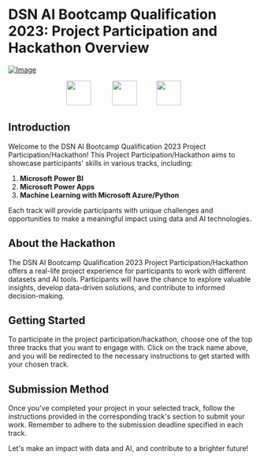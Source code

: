 # DSN AI Bootcamp Qualification 2023: Project Participation and Hackathon Overview


[![Image](https://github.com/DataScienceNigeria/DSN-AI-Bootcamp-2023-Qualification-Project-Participation-and-Hackathon/blob/main/images/MicrosoftTeams-image%20(15).png?raw=true)]()

<!-- Images arranged horizontally -->
<p align='center'>
<a href="https://github.com/DataScienceNigeria/DSN-AI-Bootcamp-2023-Qualification-Project-Participation-and-Hackathon/blob/main/?raw=true"><img src="https://github.com/DataScienceNigeria/DSN-AI-Bootcamp-2023-Qualification-Project-Participation-and-Hackathon/blob/main/images/185755203-17945fd1-6b64-46f2-8377-1011dcb1a444.png?raw=true" height="50" style="max-width: 100%;"></a>  &nbsp;&nbsp;&nbsp;&nbsp;&nbsp;&nbsp;&nbsp;&nbsp;&nbsp;
  <a href="link_to_image2"><img src="https://github.com/DataScienceNigeria/DSN-AI-Bootcamp-2023-Qualification-Project-Participation-and-Hackathon/blob/main/images/185755203-17945fd1-6b64-46f2-8377-1011dcb1a444.png?raw=true" height="50" style="max-width: 100%;"></a>&nbsp;&nbsp;&nbsp;&nbsp;&nbsp;&nbsp;&nbsp;&nbsp;&nbsp;
  <a href="link_to_image3"><img src="https://github.com/DataScienceNigeria/DSN-AI-Bootcamp-2023-Qualification-Project-Participation-and-Hackathon/blob/main/images/185755203-17945fd1-6b64-46f2-8377-1011dcb1a444.png?raw=true" height="50" style="max-width: 100%;"></a>&nbsp;&nbsp;&nbsp;&nbsp;&nbsp;&nbsp;&nbsp;&nbsp;&nbsp;
</p>


## Introduction

Welcome to the DSN AI Bootcamp Qualification 2023 Project Participation/Hackathon! This Project Participation/Hackathon aims to showcase participants' skills in various tracks, including:

1. **Microsoft Power BI**
2. **Microsoft Power Apps**
3. **Machine Learning with Microsoft Azure/Python**

Each track will provide participants with unique challenges and opportunities to make a meaningful impact using data and AI technologies.

## About the Hackathon

The DSN AI Bootcamp Qualification 2023 Project Participation/Hackathon offers a real-life project experience for participants to work with different datasets and AI tools. Participants will have the chance to explore valuable insights, develop data-driven solutions, and contribute to informed decision-making.

## Getting Started

To participate in the project participation/hackathon, choose one of the top three tracks that you want to engage with. Click on the track name above, and you will be redirected to the necessary instructions to get started with your chosen track.

## Submission Method

Once you've completed your project in your selected track, follow the instructions provided in the corresponding track's section to submit your work. Remember to adhere to the submission deadline specified in each track.

Let's make an impact with data and AI, and contribute to a brighter future!



